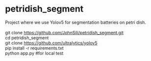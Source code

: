 # petridish_segment
Project where we use Yolov5 for segmentation batteries on petri dish.  \
\
git clone https://github.com/JohnSili/petridish_segment.git \
cd petridish_segment \
git clone https://github.com/ultralytics/yolov5 \
pip install -r requirements.txt \
python app.py #for local test
